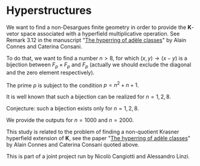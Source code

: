 # Hyperstructures
We want to find a non-Desargues finite geometry in order to provide the **K**-vetor space associated with a hyperfield multiplicative operation. See Remark 3.12 in the manuscript "[The hyperring of adèle classes](https://www.sciencedirect.com/science/article/pii/S0022314X10002180)" by Alain Connes and Caterina Consani.

To do that, we want to find a number $n>8$, for which $(x,y)\to(x-y)$ is a bijection between $F_p\times F_p$ and $F_p$ (actually we should exclude the diagonal and the zero element respectively).

The prime $p$ is subject to the condition $p=n^2+n+1$.

It is well known that such a bijection can be realized for $n={1,2,8}$.

Conjecture: such a bijection exists only for $n={1,2,8}$.

We provide the outputs for $n=1000$ and $n=2000$.

This study is related to the problem of finding a non-quotient Krasner hyperfield extension of **K**, see the paper "[The hyperring of adèle classes](https://www.sciencedirect.com/science/article/pii/S0022314X10002180)" by Alain Connes and Caterina Consani quoted above.

This is part of a joint project run by Nicolò Cangiotti and Alessandro Linzi. 
